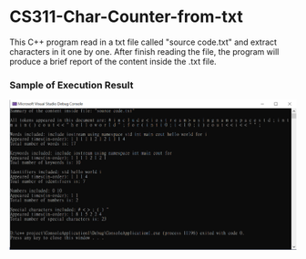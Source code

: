 # CS311-Char-Counter-from-txt

This C++ program read in a txt file called "source code.txt" and extract characters in it one by one. After finish reading the file, the program will produce a brief report of the content inside the .txt file.

### Sample of Execution Result 

<img src='ConsoleApplication1/sample output using uploaded source code.PNG' title='picture' width='' alt='picture' />
